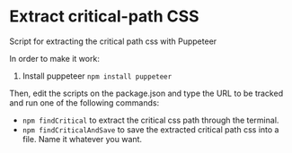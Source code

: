 # Extract critical-path CSS
Script for extracting the critical path css with Puppeteer

In order to make it work:
1. Install puppeteer `npm install puppeteer`

Then, edit the scripts on the package.json and type the URL to be tracked and run one of the following commands:
* `npm findCritical` to extract the critical css path through the terminal.
* `npm findCriticalAndSave` to save the extracted critical path css into a file. Name it whatever you want.
